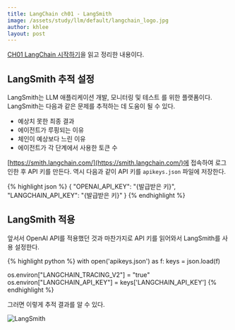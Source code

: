 ```yaml
---
title: LangChain ch01 - LangSmith
image: /assets/study/llm/default/langchain_logo.jpg
author: khlee
layout: post
---
```


[CH01 LangChain 시작하기](https://wikidocs.net/233341)을 읽고 정리한 내용이다.

## LangSmith 추적 설정

LangSmith는 LLM 애플리케이션 개발, 모니터링 및 테스트 를 위한 플랫폼이다. LangSmith는 다음과 같은 문제를 추적하는 데 도움이 될 수 있다.

* 예상치 못한 최종 결과
* 에이전트가 루핑되는 이유
* 체인이 예상보다 느린 이유
* 에이전트가 각 단계에서 사용한 토큰 수

[https://smith.langchain.com/](https://smith.langchain.com/)에 접속하여 로그인한 후 API 키를 만든다. 역시 다음과 같이 API 키를 `apikeys.json` 파일에 저장한다.

{% highlight json %}
{
    "OPENAI_API_KEY": "{발급받은 키}",
    "LANGCHAIN_API_KEY": "{발급받은 키}"
}
{% endhighlight %}

## LangSmith 적용

앞서서 OpenAI API를 적용했던 것과 마찬가지로 API 키를 읽어와서 LangSmith를 사용 설정한다.

{% highlight python %}
with open('apikeys.json') as f:
    keys = json.load(f)

os.environ["LANGCHAIN_TRACING_V2"] = "true"
os.environ["LANGCHAIN_API_KEY"] = keys['LANGCHAIN_API_KEY']
{% endhighlight %}

그러면 이렇게 추적 결과를 알 수 있다.

![LangSmith]({{site.baseurl}}/assets/study/llm/001_langchain_ch01_langsmith/2024-08-08-153823.png)
